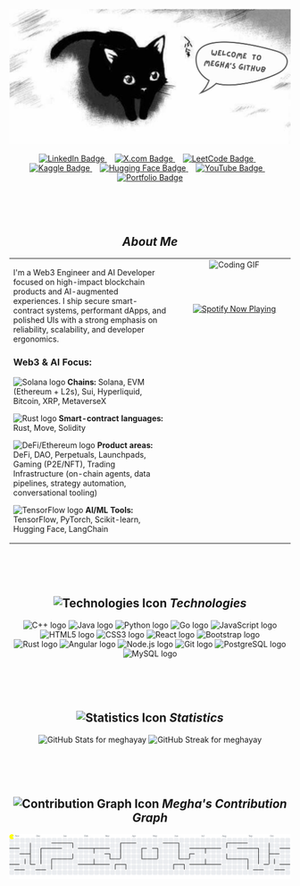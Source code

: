 <p align="center">
  <img src="assets/banner.png" alt="Welcome to Megha's GitHub Banner"/>
</p>



<div align="center">
    <a href="https://www.linkedin.com/in/jehmegh/">
        <img src="https://img.shields.io/badge/LINKEDIN-000000?style=for-the-badge&logo=linkedin&logoColor=white&labelColor=000000&color=000000" alt="LinkedIn Badge" />
    </a>
    <img width="10" />
    <a href="https://x.com/jehmegh">
        <img src="https://img.shields.io/badge/X.COM-000000?style=for-the-badge&logo=x&logoColor=white&labelColor=000000&color=000000" alt="X.com Badge" />
    </a>
    <img width="10" />
    <a href="https://leetcode.com/u/jehmegh/">
        <img src="https://img.shields.io/badge/LEETCODE-000000?style=for-the-badge&logo=leetcode&logoColor=white&labelColor=000000&color=000000" alt="LeetCode Badge" />
    </a>
    <img width="10" />
    <a href="https://www.kaggle.com/jehmegh">
        <img src="https://img.shields.io/badge/KAGGLE-000000?style=for-the-badge&logo=kaggle&logoColor=white&labelColor=000000&color=000000" alt="Kaggle Badge" />
    </a>
    <img width="10" />
    <a href="https://huggingface.co/jehmegh">
        <img src="https://img.shields.io/badge/HUGGING%20FACE-000000?style=for-the-badge&logo=huggingface&logoColor=white&labelColor=000000&color=000000" alt="Hugging Face Badge" />
    </a>
    <img width="10" />
    <a href="https://www.youtube.com/@jehmeg">
        <img src="https://img.shields.io/badge/YOUTUBE-000000?style=for-the-badge&logo=youtube&logoColor=white&labelColor=000000&color=000000" alt="YouTube Badge" />
    </a>
    <img width="10" />
    <a href="YOUR_PORTFOLIO_URL">
        <img src="https://img.shields.io/badge/PORTFOLIO-000000?style=for-the-badge&logo=webextension&logoColor=white&labelColor=000000&color=000000" alt="Portfolio Badge" />
    </a>
</div>

<br><br><br>


<h2 align="center"> <i>About Me</i></h2>

<div align="center">
    <table width="95%" style="border-collapse: collapse; border: 0;">
        <tr>
            <td width="60%" align="left" style="padding-right: 20px; vertical-align: top; border: 0;">
                <p>I'm a Web3 Engineer and AI Developer focused on high-impact blockchain products and AI-augmented experiences. I ship secure smart-contract systems, performant dApps, and polished UIs with a strong emphasis on reliability, scalability, and developer ergonomics.</p>
                
<h3> Web3 & AI Focus:</h3>
 <p>
            <img src="https://img.shields.io/badge/--000000?style=flat&logo=solana&logoColor=white" height="20" alt="Solana logo" /> 
                    <strong>Chains:</strong> Solana, EVM (Ethereum + L2s), Sui, Hyperliquid, Bitcoin, XRP, MetaverseX
                </p>
                <p>
                    <img src="https://img.shields.io/badge/--000000?style=flat&logo=rust&logoColor=white" height="20" alt="Rust logo" /> 
                    <strong>Smart-contract languages:</strong> Rust, Move, Solidity
                </p>
                <p>
                    <img src="https://img.shields.io/badge/--000000?style=flat&logo=ethereum&logoColor=white" height="20" alt="DeFi/Ethereum logo" /> 
                    <strong>Product areas:</strong> DeFi, DAO, Perpetuals, Launchpads, Gaming (P2E/NFT), Trading Infrastructure (on-chain agents, data pipelines, strategy automation, conversational tooling)
                </p>
                <p>
                    <img src="https://img.shields.io/badge/--000000?style=flat&logo=tensorflow&logoColor=white" height="20" alt="TensorFlow logo" /> 
                    <strong>AI/ML Tools:</strong> TensorFlow, PyTorch, Scikit-learn, Hugging Face, LangChain
                </p>
            </td>

  <td width="40%" align="center" style="vertical-align: top; border: 0;">
                <img src="https://media3.giphy.com/media/v1.Y2lkPTc5MGI3NjExMHYzd2l6a3diYTRnM25ucXE0dWx2djZscWlyYnpoMzRyeXhranMwYyZlcD12MV9pbnRlcm5hbF9naWZfYnlfaWQmY3Q9Zw/kiWlpxD6hXmvTL8dio/giphy.gif" alt="Coding GIF" width="90%">
                
  <br><br>
                <div align="center">
                    <a href="https://github.com/kittinan/spotify-github-profile">
                        <img src="https://spotify-github-profile.kittinanx.com/api/view?uid=31kgj7fch3auoxqxa66op5oetf4e&cover_image=true&theme=novatorem&show_offline=false&background_color=121212&interchange=false&profanity=false" alt="Spotify Now Playing" />
                    </a>
                </div>
            </td>
        </tr>
    </table>
</div>

<br><br><br>



<h2 align="center">
    <img src="https://img.shields.io/badge/--000000?style=flat&logo=serverless&logoColor=white" height="25" alt="Technologies Icon" /> 
    <i>Technologies</i>
</h2>
<div align="center">
    <img src="https://img.shields.io/badge/C++-000000?style=flat&logo=cplusplus&logoColor=white" height="30" alt="C++ logo" />
    <img src="https://img.shields.io/badge/JAVA-000000?style=flat&logo=openjdk&logoColor=white" height="30" alt="Java logo" />
    <img src="https://img.shields.io/badge/PYTHON-000000?style=flat&logo=python&logoColor=white" height="30" alt="Python logo" />
    <img src="https://img.shields.io/badge/GO-000000?style=flat&logo=go&logoColor=white" height="30" alt="Go logo" />
    <img src="https://img.shields.io/badge/JAVASCRIPT-000000?style=flat&logo=javascript&logoColor=white" height="30" alt="JavaScript logo" />
    <img src="https://img.shields.io/badge/HTML5-000000?style=flat&logo=html5&logoColor=white" height="30" alt="HTML5 logo" />
    <img src="https://img.shields.io/badge/CSS3-000000?style=flat&logo=css3&logoColor=white" height="30" alt="CSS3 logo" />
    <img src="https://img.shields.io/badge/REACT-000000?style=flat&logo=react&logoColor=white" height="30" alt="React logo" />
    <img src="https://img.shields.io/badge/BOOTSTRAP-000000?style=flat&logo=bootstrap&logoColor=white" height="30" alt="Bootstrap logo" />
    <br>
    <img src="https://img.shields.io/badge/RUST-000000?style=flat&logo=rust&logoColor=white" height="30" alt="Rust logo" />
    <img src="https://img.shields.io/badge/ANGULAR-000000?style=flat&logo=angular&logoColor=white" height="30" alt="Angular logo" />
    <img src="https://img.shields.io/badge/NODE.JS-000000?style=flat&logo=node.js&logoColor=white" height="30" alt="Node.js logo" />
    <img src="https://img.shields.io/badge/GIT-000000?style=flat&logo=git&logoColor=white" height="30" alt="Git logo" />
    <img src="https://img.shields.io/badge/POSTGRESQL-000000?style=flat&logo=postgresql&logoColor=white" height="30" alt="PostgreSQL logo" />
    <img src="https://img.shields.io/badge/MYSQL-000000?style=flat&logo=mysql&logoColor=white" height="30" alt="MySQL logo" />
</div>

<br><br><br>


<h2 align="center">
    <img src="https://img.shields.io/badge/--000000?style=flat&logo=analogue&logoColor=white" height="25" alt="Statistics Icon" /> 
    <i>Statistics</i>
</h2>

<div align="center">
    <img src="https://github-readme-stats.vercel.app/api?username=meghayay&show_icons=true&theme=transparent&hide_border=true&include_all_commits=true&bg_color=00000000&text_color=ffffff&icon_color=ffffff&title_color=ffffff" height="150" alt="GitHub Stats for meghayay" />
    
  <img src="https://github-readme-streak-stats.herokuapp.com?user=meghayay&theme=dark&hide_border=true&ring=ffffff&fire=ffffff&side_color=000000&currstreak_bg=000000&currstreak_border=000000&date_color=ffffff&border=000000&background=000000&side_wave=ffffff&stroke=000000" height="150" alt="GitHub Streak for meghayay" />
</div>



<br><br><br>




<h2 align="center">
    <img src="https://img.shields.io/badge/--000000?style=flat&logo=git&logoColor=white" height="25" alt="Contribution Graph Icon" /> 
    <i>Megha's Contribution Graph</i>
</h2>
<picture>
    <source media="(prefers-color-scheme: dark)" srcset="https://raw.githubusercontent.com/meghayay/meghayay/output/pacman-contribution-graph-dark.svg">
    <source media="(prefers-color-scheme: light)" srcset="https://raw.githubusercontent.com/meghayay/meghayay/output/pacman-contribution-graph.svg">
    <img alt="pacman contribution graph" src="https://raw.githubusercontent.com/meghayay/meghayay/output/pacman-contribution-graph.svg">
</picture>



